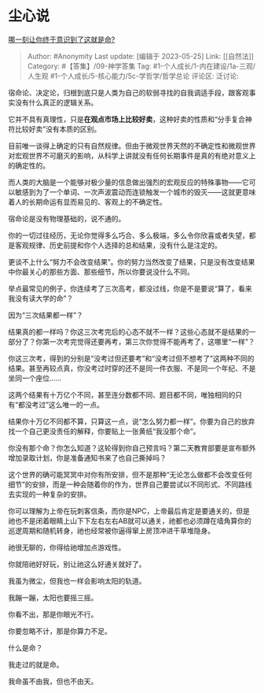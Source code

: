 # 尘心说
[哪一刻让你终于意识到了这就是命?](https://www.zhihu.com/question/46874031/answer/3042937899)

> Author: #Anonymity
> Last update: [编辑于 2023-05-25]
> Link: [[自然法]]
> Category: #【答集】/09-神学答集
> Tag: #1-个人成长/1-内在建设/1a-三观/人生观 #1-个人成长/5-核心能力/5c-学哲学/哲学总论
> 评论区:
> 泛讨论:

宿命论、决定论，归根到底只是人类为自己的软弱寻找的自我调适手段，跟客观事实没有什么真正的逻辑关系。

它并不具有真理性，只是**在观点市场上比较好卖**，这种好卖的性质和“分手复合神符比较好卖”没有本质的区别。

目前唯一谈得上确定的只有自然规律。但由于微观世界天然的不确定性和微观世界对宏观世界不可磨灭的影响，从科学上讲就没有任何长期事件是真的有绝对意义上的确定性的。

而人类的大脑是一个能够对极少量的信息做出强烈的宏观反应的特殊事物——它可以敏感到为了一个单词、一次声波震动而连锁触发一个城市的毁灭——这就更意味着人的长期命运有显而易见的、客观上的不确定性。

宿命论是没有物理基础的，说不通的。

你的一切过往经历，无论你觉得多么巧合、多么极端，多么令你欣喜或者失望，都是客观规律、历史前提和你个人选择的总和结果，没有什么是注定的。

更谈不上什么“努力不会改变结果”。你的努力当然改变了结果，只是没有改变结果中你最关心的那些方面、那些细节，所以你要说没什么不同。

举点最常见的例子，你连续考了三次高考，都没过线，你是不是要说“算了，看来我没有读大学的命”？

因为“三次结果都一样”？

结果真的都一样吗？你这三次考完后的心态不就不一样？这些心态就不是结果的一部分了？你第一次考完觉得还要再考，第三次你觉得不能再考了，这哪里“一样”？

你这三次考，得到的分别是“没考过但还要考”和“没考过但不想考了”这两种不同的结果。甚至再较点真，你没考过时穿的还不是同一件衣服、不是同一个年纪、不是坐同一个座位……

这两个结果有十万亿个不同，甚至连分数都不同、题目都不同，唯独相同的只有“都没考过”这么唯一的一点。

结果你十万亿不同都不算，只算这一点，说“怎么努力都一样”。你要为自己的放弃找一个自己更没责任的解释，你要贴上一张黄纸“我没那个命”。

你没有那个命？你怎么知道？这轮得到你自己预言吗？第二天教育部要是宣布额外增加录取计划，你是准备通知书来了也自己撕掉吗？

这个世界的确可能冥冥中对你有所安排，但不是那种“无论怎么做都不会改变任何细节”的安排，而是一种会随着你的作为，世界自己要尝试以不同形式、不同路线去实现的一种复杂的安排。

你可以理解为上帝在玩刺客信条，而你是NPC，上帝最后肯定是要通关的，但是祂也不是闭着眼睛上山下下左右左右AB就可以通关，祂都也必须蹲在墙角算你的巡逻周期和随机转身，祂也经常被你逼得窜上房顶冲进干草堆隐身。

祂很无聊的，你得给祂增加点游戏性。

你就陪祂好好玩，别让祂这么好通关就好了。

我虽为微尘，但我也一样会影响太阳的轨道。

我蹦一蹦，太阳也要摇三摇。

你看不出，那是你眼光不行。

你要忽略不计，那是你算力不足。

什么是命？

我走过的就是命。

我命虽不由我，但也不由天。
